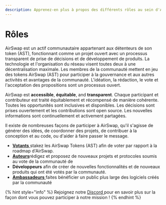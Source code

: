 ```yaml
---
description: Apprenez-en plus à propos des différents rôles au sein d'AirSwap
---
```


# Rôles


AirSwap est un actif communautaire appartenant aux détenteurs de son token (AST), fonctionnant comme un projet ouvert avec un processus transparent de prise de décisions et de développement de produits. La technologie et l'organisation du réseau visent toutes deux à une décentralisation maximale. Les membres de la communauté mettent en jeu des tokens AirSwap (AST) pour participer à la gouvernance et aux autres activités et avantages de la communauté. L'idéation, la rédaction, le vote et l'acceptation des propositions sont un processus ouvert.

AirSwap est **accessible**, **équitable**, and **transparent**. Chaque participant et contributeur est traité équitablement et récompensé de manière cohérente. Toutes les opportunités sont inclusives et disponibles. Les décisions sont prises ouvertement et les contributions sont open source. Les nouvelles informations sont continuellement et activement partagées.

Il existe de nombreuses façons de participer à AirSwap, qu'il s'agisse de générer des idées, de coordonner des projets, de contribuer à la conception et au code, ou d'aider à faire passer le message.

* [**Votants** ](../guides/voters.md)stakez les AirSwap Tokens (AST) afin de voter par rapport à la roadmap d'AirSwap.
* [**Auteurs**](../guides/authors.md)rédigez et proposez de nouveaux projets et protocoles soumis au vote de la communauté de
* **Développeurs** afin de créer de nouvelles fonctionnalités et de nouveaux produits qui ont été votés par la communauté.
* [**Ambassadeurs** ](../guides/ambassadors.md)faites bénéficier un public plus large des logiciels créés par la communauté

{% hint style="info" %}
Rejoignez notre [Discord ](https://discord.gg/BQaJCgmhD7)pour en savoir plus sur la façon dont vous pouvez participer à notre mission !
{% endhint %}
